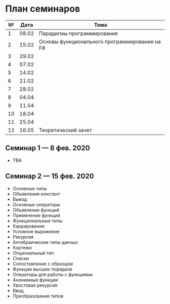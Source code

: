 # План семинаров

| №  | Дата  | Тема
|----|-------|----------------------------------------------
| 1  | 08.02 | Парадигмы программирования
| 2  | 15.02 | Основы функционального программирования на F#
| 3  | 29.02 |
| 4  | 07.02 |
| 5  | 14.02 |
| 6  | 21.02 |
| 7  | 28.02 |
| 8  | 04.04 | 
| 9  | 11.04 |
| 10 | 18.04 |
| 11 | 25.04 |
| 12 | 16.05 | Теоретический зачет

## Семинар 1 — 8 фев. 2020

* TBA

## Семинар 2 — 15 фев. 2020

* Основные типы
* Объявления констант
* Вывод
* Основные операторы
* Объявление функций
* Применение функций
* Функциональные типы
* Каррирование
* Условное выражение
* Рекурсия
* Алгебраические типы данных
* Кортежи
* Опциональный тип
* Списки
* Сопоставление с образцом
* Функции высших порядков
* Операторы для работы с функциями
* Анонимные функции
* Хвостовая рекурсия
* Ввод
* Преобразования типов
